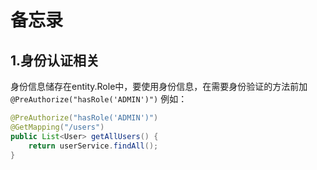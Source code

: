 # 备忘录
## 1.身份认证相关
身份信息储存在entity.Role中，要使用身份信息，在需要身份验证的方法前加`@PreAuthorize("hasRole('ADMIN')")`
例如：
```java
@PreAuthorize("hasRole('ADMIN')")
@GetMapping("/users")
public List<User> getAllUsers() {
    return userService.findAll();
}
```
